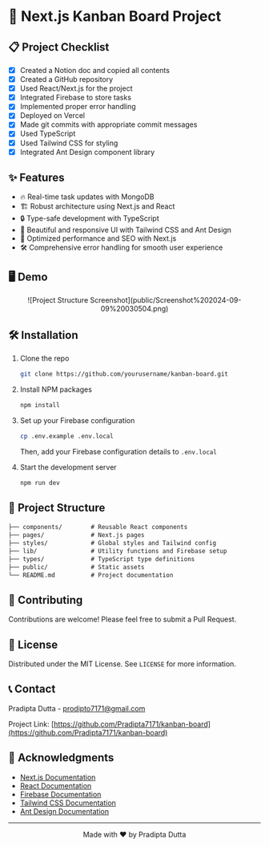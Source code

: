 # 🚀 Next.js Kanban Board Project

## 📋 Project Checklist

- [x] Created a Notion doc and copied all contents
- [x] Created a GitHub repository
- [x] Used React/Next.js for the project
- [x] Integrated Firebase to store tasks
- [x] Implemented proper error handling
- [x] Deployed on Vercel
- [x] Made git commits with appropriate commit messages
- [x] Used TypeScript
- [x] Used Tailwind CSS for styling
- [x] Integrated Ant Design component library

## ✨ Features

- 🔥 Real-time task updates with MongoDB
- 🏗️ Robust architecture using Next.js and React
- 🔒 Type-safe development with TypeScript
- 🎨 Beautiful and responsive UI with Tailwind CSS and Ant Design
- 🚀 Optimized performance and SEO with Next.js
- 🛠️ Comprehensive error handling for smooth user experience

## 🖥️ Demo

<div align="center">
![Project Structure Screenshot](public/Screenshot%202024-09-09%20030504.png)
</div>

## 🛠️ Installation

1. Clone the repo
   ```sh
   git clone https://github.com/yourusername/kanban-board.git
   ```
2. Install NPM packages
   ```sh
   npm install
   ```
3. Set up your Firebase configuration
   ```sh
   cp .env.example .env.local
   ```
   Then, add your Firebase configuration details to `.env.local`

4. Start the development server
   ```sh
   npm run dev
   ```

## 📁 Project Structure

```
├── components/        # Reusable React components
├── pages/             # Next.js pages
├── styles/            # Global styles and Tailwind config
├── lib/               # Utility functions and Firebase setup
├── types/             # TypeScript type definitions
├── public/            # Static assets
└── README.md          # Project documentation
```

## 🤝 Contributing

Contributions are welcome! Please feel free to submit a Pull Request.

## 📜 License

Distributed under the MIT License. See `LICENSE` for more information.

## 📞 Contact

Pradipta Dutta - prodipto7171@gmail.com

Project Link: [https://github.com/Pradipta7171/kanban-board](https://github.com/Pradipta7171/kanban-board)

## 🙏 Acknowledgments

- [Next.js Documentation](https://nextjs.org/docs)
- [React Documentation](https://reactjs.org/docs)
- [Firebase Documentation](https://firebase.google.com/docs)
- [Tailwind CSS Documentation](https://tailwindcss.com/docs)
- [Ant Design Documentation](https://ant.design/docs/react/introduce)

---

<div align="center">
  Made with ❤️ by Pradipta Dutta
</div>
